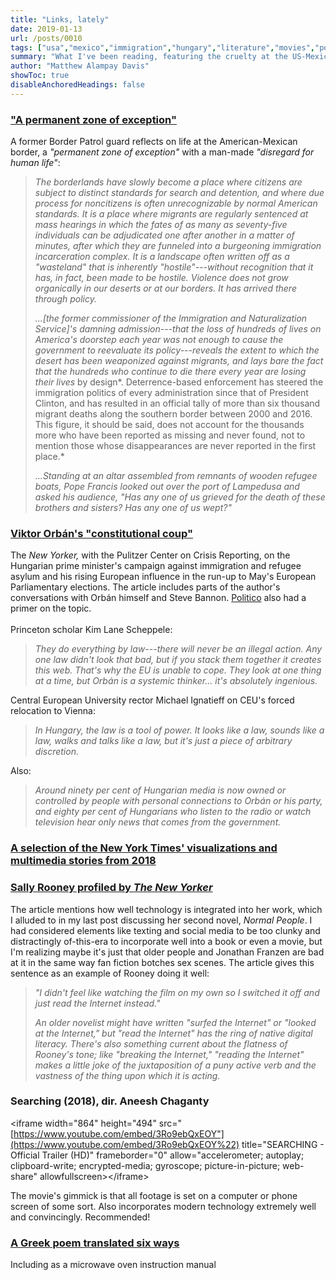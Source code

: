 ```yaml
---
title: "Links, lately"
date: 2019-01-13
url: /posts/0010
tags: ["usa","mexico","immigration","hungary","literature","movies","poetry","language"]
summary: "What I've been reading, featuring the cruelty at the US-Mexico border and Viktor Orbán's constitutional coup"
author: "Matthew Alampay Davis"
showToc: true
disableAnchoredHeadings: false
---
```


### ["A permanent zone of exception"](https://www.nybooks.com/articles/2019/01/17/has-any-one-of-us-wept/)

A former Border Patrol guard reflects on life at the American-Mexican
border, a *"permanent zone of exception"* with a man-made *"disregard
for human life"*:

> *The borderlands have slowly become a place where citizens are subject
> to distinct standards for search and detention, and where due process
> for noncitizens is often unrecognizable by normal American standards.
> It is a place where migrants are regularly sentenced at mass hearings
> in which the fates of as many as seventy-five individuals can be
> adjudicated one after another in a matter of minutes, after which they
> are funneled into a burgeoning immigration incarceration complex. It
> is a landscape often written off as a "wasteland" that is inherently
> "hostile"---without recognition that it has, in fact, been made to be
> hostile. Violence does not grow organically in our deserts or at our
> borders. It has arrived there through policy.*
>
> *...[the former commissioner of the Immigration and Naturalization
> Service]'s damning admission---that the loss of hundreds of lives on
> America's doorstep each year was not enough to cause the government to
> reevaluate its policy---reveals the extent to which the desert has
> been weaponized against migrants, and lays bare the fact that the
> hundreds who continue to die there every year are losing their lives*
> by design*. Deterrence-based enforcement has steered the immigration
> politics of every administration since that of President Clinton, and
> has resulted in an official tally of more than six thousand migrant
> deaths along the southern border between 2000 and 2016. This figure,
> it should be said, does not account for the thousands more who have
> been reported as missing and never found, not to mention those whose
> disappearances are never reported in the first place.*
>
> *...Standing at an altar assembled from remnants of wooden refugee
> boats, Pope Francis looked out over the port of Lampedusa and asked
> his audience, "Has any one of us grieved for the death of these
> brothers and sisters? Has any one of us wept?"*

### [Viktor Orbán's "constitutional coup"](https://www.newyorker.com/magazine/2019/01/14/viktor-orbans-far-right-vision-for-europe)

The *New Yorker,* with the Pulitzer Center on Crisis Reporting, on the
Hungarian prime minister's campaign against immigration and refugee
asylum and his rising European influence in the run-up to May's European
Parliamentary elections. The article includes parts of the author's
conversations with Orbán himself and Steve Bannon.
[Politico](https://www.politico.eu/newsletter/2019-european-election/politico-hungary-playbook-presented-by-the-european-gaming-and-betting-association-orbans-dreams-of-eu-domination-double-poll-whammy-protest-dangers/)
also had a primer on the topic.\
\
Princeton scholar Kim Lane Scheppele:

> *They do everything by law---there will never be an illegal action.
> Any one law didn't look that bad, but if you stack them together it
> creates this web. That's why the EU is unable to cope. They look at
> one thing at a time, but Orbán is a systemic thinker... it's
> absolutely ingenious.*

Central European University rector Michael Ignatieff on CEU's forced
relocation to Vienna:

> *In Hungary, the law is a tool of power. It looks like a law, sounds
> like a law, walks and talks like a law, but it's just a piece of
> arbitrary discretion.*

Also:

> *Around ninety per cent of Hungarian media is now owned or controlled
> by people with personal connections to Orbán or his party, and eighty
> per cent of Hungarians who listen to the radio or watch television
> hear only news that comes from the government.*

### [A selection of the New York Times' visualizations and multimedia stories from 2018](https://www.nytimes.com/interactive/2018/us/2018-year-in-graphics.html)

### [Sally Rooney profiled by *The New Yorker*](https://www.newyorker.com/magazine/2019/01/07/sally-rooney-gets-in-your-head)

The article mentions how well technology is integrated into her work,
which I alluded to in my last post discussing her second novel, *Normal
People*. I had considered elements like texting and social media to be
too clunky and distractingly of-this-era to incorporate well into a book
or even a movie, but I'm realizing maybe it's just that older people and
Jonathan Franzen are bad at it in the same way fan fiction botches sex
scenes. The article gives this sentence as an example of Rooney doing it
well:

> *"I didn't feel like watching the film on my own so I switched it off
> and just read the Internet instead."*
>
> *An older novelist might have written "surfed the Internet" or "looked
> at the Internet," but "read the Internet" has the ring of native
> digital literacy. There's also something current about the flatness of
> Rooney's tone; like "breaking the Internet," "reading the Internet"
> makes a little joke of the juxtaposition of a puny active verb and the
> vastness of the thing upon which it is acting.*

### Searching (2018), dir. Aneesh Chaganty

\<iframe width="864" height="494"
src="[https://www.youtube.com/embed/3Ro9ebQxEOY"](https://www.youtube.com/embed/3Ro9ebQxEOY%22)
title="SEARCHING - Official Trailer (HD)" frameborder="0"
allow="accelerometer; autoplay; clipboard-write; encrypted-media;
gyroscope; picture-in-picture; web-share" allowfullscreen\>\</iframe\>

The movie's gimmick is that all footage is set on a computer or phone
screen of some sort. Also incorporates modern technology extremely well
and convincingly. Recommended!

### [A Greek poem translated six ways](https://www.lrb.co.uk/v34/n21/anne-carson/a-fragment-of-ibykos-translated-six-ways)

Including as a microwave oven instruction manual

